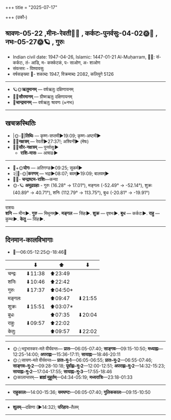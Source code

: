 +++
title = "2025-07-17"

+++
(उकौ॰)
## श्रावणः-05-22  ,मीनः-रेवती🌛🌌  ,  कर्कटः-पुनर्वसुः-04-02🌞🌌  ,  नभः-05-27🌞🪐  , गुरुः
- Indian civil date: 1947-04-26, Islamic: 1447-01-21 Al-Muḥarram, 🌌🌞: सं- कर्कटः, तं- आडि, म- कर्क्कटकं, प- साओण, अ- शाओण
- संवत्सरः - विश्वावसुः
- वर्षसङ्ख्या 🌛- शकाब्दः 1947, विक्रमाब्दः 2082, कलियुगे 5126
___________________
- 🪐🌞**ऋतुमानम्** — वर्षऋतुः दक्षिणायनम्
- 🌌🌞**सौरमानम्** — ग्रीष्मऋतुः दक्षिणायनम्
- 🌛**चान्द्रमानम्** — वर्षऋतुः श्रावणः (≈नभः)
___________________


## खचक्रस्थितिः
- |🌞-🌛|**तिथिः** — कृष्ण-सप्तमी►19:09; कृष्ण-अष्टमी►  
- 🌌🌛**नक्षत्रम्** — रेवती►27:37!; अश्विनी► (मेषः)  
- 🌌🌞**सौर-नक्षत्रम्** — पुनर्वसुः►  
  - **राशि-मासः** — आषाढः► 
___________________
- 🌛+🌞**योगः** — अतिगण्डः►09:25; सुकर्म►  
- २|🌛-🌞|**करणम्** — भद्रा►08:07; बवम्►19:09; बालवम्►  
- 🌌🌛- **चन्द्राष्टम-राशिः**—कन्या  
- 🌞-🪐 **अमूढग्रहाः** - गुरुः (16.28° → 17.01°), मङ्गलः (-52.49° → -52.14°), शुक्रः (40.89° → 40.71°), शनिः (112.79° → 113.75°), बुधः (-20.81° → -19.91°)
___________________
राशयः  
**शनि** — मीनः►. **गुरु** — मिथुनम्►. **मङ्गल** — सिंहः►. **शुक्र** — वृषभः►. **बुध** — कर्कटः►. **राहु** — कुम्भः►. **केतु** — सिंहः►. 
___________________


## दिनमान-कालविभागाः
- 🌅—06:05-12:25🌞-18:46🌇  

|      |⬇     |⬆     |⬇     |
|------|-----|-----|------|
|चन्द्रः|⬇11:38 |⬆23:49 |     |
|शनिः   |⬇10:46 |⬆22:42 |     |
|गुरुः  |⬇17:37 |⬆04:50*|     |
|मङ्गलः |     |⬆09:47 |⬇21:55 |
|शुक्रः |⬇15:51 |⬆03:07*|     |
|बुधः   |     |⬆07:35 |⬇20:04 |
|राहुः  |⬇09:57 |⬆22:02 |     |
|केतुः  |     |⬆09:57 |⬇22:02 |
___________________
- 🌞⚝भट्टभास्कर-मते वीर्यवन्तः— **प्रातः**—06:05-07:40; **साङ्गवः**—09:15-10:50; **मध्याह्नः**—12:25-14:00; **अपराह्णः**—15:36-17:11; **सायाह्नः**—18:46-20:11  
- 🌞⚝सायण-मते वीर्यवन्तः— **प्रातः-मु॰1**—06:05-06:55; **प्रातः-मु॰2**—06:55-07:46; **साङ्गवः-मु॰2**—09:28-10:18; **पूर्वाह्णः-मु॰2**—12:00-12:51; **अपराह्णः-मु॰2**—14:32-15:23; **सायाह्नः-मु॰2**—17:04-17:55; **सायाह्नः-मु॰3**—17:55-18:46  
- 🌞कालान्तरम्— **ब्राह्मं मुहूर्तम्**—04:34-05:19; **मध्यरात्रिः**—23:18-01:33  
___________________
- **राहुकालः**—14:00-15:36; **यमघण्टः**—06:05-07:40; **गुलिककालः**—09:15-10:50  
___________________
- **शूलम्**—दक्षिणा (►14:32); **परिहारः**–तैलम्  
___________________
